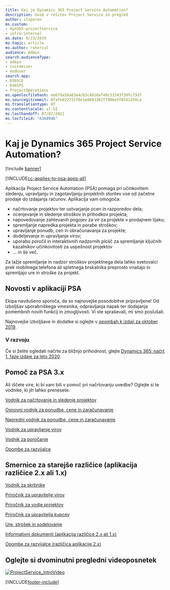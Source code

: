 ```yaml
---
title: Kaj je Dynamics 365 Project Service Automation?
description: Uvod v rešitev Project Service in pregled
author: stsporen
ms.custom:
- dyn365-projectservice
- intro-internal
ms.date: 9/23/2019
ms.topic: article
ms.author: ruhercul
audience: Admin
search.audienceType:
- admin
- customizer
- enduser
search.app:
- D365CE
- D365PS
- ProjectOperations
ms.openlocfilehash: ee6fda5da83e4cb3c4910af49c33243f39fc73d7
ms.sourcegitcommit: 0fafe022731f0e1e8693382ff906e3f8541d34ca
ms.translationtype: HT
ms.contentlocale: sl-SI
ms.lasthandoff: 07/07/2021
ms.locfileid: "6368946"
---
```

# <a name="what-is-dynamics-365-project-service-automation"></a>Kaj je Dynamics 365 Project Service Automation?

[!include [banner](../includes/psa-now-project-operations.md)]

[!INCLUDE[cc-applies-to-psa-apps-all](../includes/cc-applies-to-psa-apps-all.md)]

Aplikacija Project Service Automation (PSA) pomaga pri učinkovitem sledenju, upravljanju in zagotavljanju projektnih storitev vse od začetne prodaje do izdajanja računov. Aplikacija vam omogoča:

- načrtovanje projektov ter ustvarjanje ocen in razporedov dela;
- ocenjevanje in sledenje stroškov in prihodkov projekta;
- napovedovanje zahtevanih pogojev za vir za projekte v prodajnem lijaku;
- spremljanje napredka projekta in porabe stroškov;
- upravljanje ponudb, cen in obračunavanja za projekte;
- dodeljevanje in upravljanje virov;
- uporabo poročil in interaktivnih nadzornih plošč za spremljanje ključnih kazalnikov učinkovitosti za uspešnost projektov
- ... in še več.

Za lažje spremljanje in nadzor stroškov projektnega dela lahko svetovalci prek mobilnega telefona ali spletnega brskalnika preprosto vnašajo in spremljajo ure in stroške za projekt.

## <a name="whats-new-in-psa"></a>Novosti v aplikaciji PSA
Ekipa navdušeno sporoča, da so najnovejše posodobitve pripravljene! Od izboljšav uporabniškega vmesnika, odpravljanja napak ter dodajanja pomembnih novih funkcij in zmogljivosti. Vi ste spraševali, mi smo poslušali.

Najnovejše izboljšave in dodatke si oglejte v [opombah k izdaji za oktober 2019](/dynamics365-release-plan/2019wave2/index).

### <a name="in-development"></a>V razvoju
Če si želite ogledati načrte za bližnjo prihodnost, glejte [Dynamics 365: načrt 1. faze izdaje za leto 2020](/dynamics365-release-plan/2020wave1/index).

## <a name="get-help-with-psa-version-3x"></a>Pomoč za PSA 3.x
Ali iščete vire, ki bi vam bili v pomoč pri načrtovanju uvedbe? Oglejte si te vodnike, ki jih lahko prenesete.

 [Vodnik za načrtovanje in sledenje projektov](../psa/implementation-guides/project-planning-tracking.md)

 [Osnovni vodnik za ponudbe, cene in zaračunavanje](../psa/implementation-guides/begin-quoting-pricing-billing.md)

 [Napredni vodnik za ponudbe, cene in zaračunavanje](../psa/implementation-guides/adv-quoting-pricing-billing.md)

 [Vodnik za upravljanje virov](../psa/implementation-guides/resource-management-guide.md)

 [Vodnik za poročanje](../psa/implementation-guides/reporting-guide.md)

 [Opombe za razvijalce](../psa/developer-guides/overview-dev-notes-v3.x.md)

## <a name="guidance-for-earlier-versions-app-version-2x-or-1x"></a>Smernice za starejše različice (aplikacija različice 2.x ali 1.x)
 [Vodnik za skrbnike](../psa/admin-guide.md)

 [Priročnik za upravitelje virov](../psa/resource-manager-guide.md)

 [Priročnik za vodje projektov](../psa/project-manager-guide.md)

 [Priročnik za upravitelja kupcev](../psa/account-manager-guide.md)

 [Ure, strošek in sodelovanje](../psa/time-expense-collaboration-guide.md)

 [Informativni dokumenti (aplikacija različice 2.x ali 1.x)](../psa/white-papers.md)

 [Opombe za razvijalce (različica aplikacije 2.x)](../psa/developer-guides/add-custom-qoi-forms-v2.x.md)

 ## <a name="watch-a-2-minute-overview-video"></a>Oglejte si dvominutni pregledni videoposnetek
 <a name="heroArea"></a> [![ProjectService_IntroVideo](../psa/media/project-service-intro-video.png "ProjectService_IntroVideo")](https://go.microsoft.com/fwlink/p/?LinkId=799457)




[!INCLUDE[footer-include](../includes/footer-banner.md)]